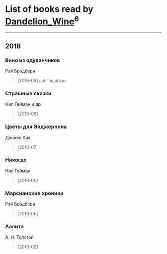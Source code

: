 # List of books read by [Dandelion_Wine](http://vk.com/id58602788)<sup>6</sup>
---

## 2018

### Вино из одуванчиков
Рэй Брэдбери
> [2018-08] шшгпщштро


### Страшные сказки
Нил Гейман и др.
> [2018-08] 


### Цветы для Элджернона
Дэниел Киз
> [2018-07] 


### Никогде
Нил Гейман
> [2018-06] 


### Марсианские хроники
Рэй Брэдбери
> [2018-06] 


### Аэлита
А. Н. Толстой
> [2018-02] 



